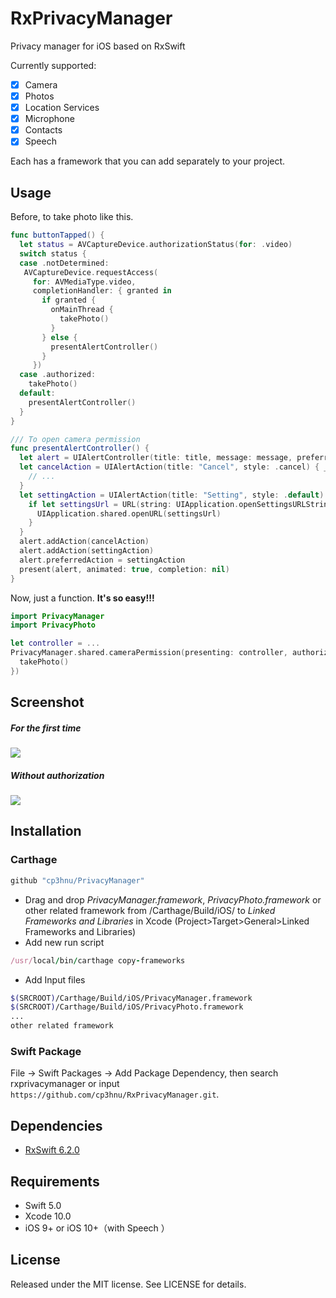 # RxPrivacyManager

Privacy manager for iOS based on RxSwift

Currently supported:

- [x] Camera
- [x] Photos
- [x] Location Services
- [x] Microphone
- [x] Contacts
- [x] Speech

Each has a framework that you can add separately to your project.

## Usage

Before, to take photo like this.

```swift
func buttonTapped() {
  let status = AVCaptureDevice.authorizationStatus(for: .video)
  switch status {
  case .notDetermined:
   AVCaptureDevice.requestAccess(
     for: AVMediaType.video,
     completionHandler: { granted in
       if granted {
         onMainThread {
           takePhoto()
         }
       } else {
         presentAlertController()
       }
     })
  case .authorized:
    takePhoto()
  default:
    presentAlertController()
  }
}

/// To open camera permission
func presentAlertController() {
  let alert = UIAlertController(title: title, message: message, preferredStyle: .alert)
  let cancelAction = UIAlertAction(title: "Cancel", style: .cancel) { _ in
    // ...
  }
  let settingAction = UIAlertAction(title: "Setting", style: .default) { _ in
    if let settingsUrl = URL(string: UIApplication.openSettingsURLString) {
      UIApplication.shared.openURL(settingsUrl)
    }
  }
  alert.addAction(cancelAction)
  alert.addAction(settingAction)
  alert.preferredAction = settingAction
  present(alert, animated: true, completion: nil)
}
```

Now, just a function. **It's so easy!!!**  

```swift
import PrivacyManager
import PrivacyPhoto

let controller = ...
PrivacyManager.shared.cameraPermission(presenting: controller, authorized: {
  takePhoto()
})
```

## Screenshot

##### For the first time

![](screenshot-1.png)

##### Without authorization

![](screenshot-2.png)



## Installation

### Carthage

```swift
github "cp3hnu/PrivacyManager"
```

-   Drag and drop *PrivacyManager.framework*, *PrivacyPhoto.framework* or other related framework from /Carthage/Build/iOS/ to *Linked Frameworks and Libraries* in Xcode (Project>Target>General>Linked Frameworks and Libraries)
-   Add new run script

```ruby
/usr/local/bin/carthage copy-frameworks
```

-   Add Input files

```sh
$(SRCROOT)/Carthage/Build/iOS/PrivacyManager.framework
$(SRCROOT)/Carthage/Build/iOS/PrivacyPhoto.framework
...
other related framework
```

### Swift Package

File -> Swift Packages -> Add Package Dependency,  then search rxprivacymanager or input `https://github.com/cp3hnu/RxPrivacyManager.git`.

## Dependencies

*   [RxSwift 6.2.0](https://github.com/ReactiveX/RxSwift)

## Requirements

-   Swift 5.0
-   Xcode 10.0
-   iOS 9+ or iOS 10+（with Speech ）

## License

Released under the MIT license. See LICENSE for details.
